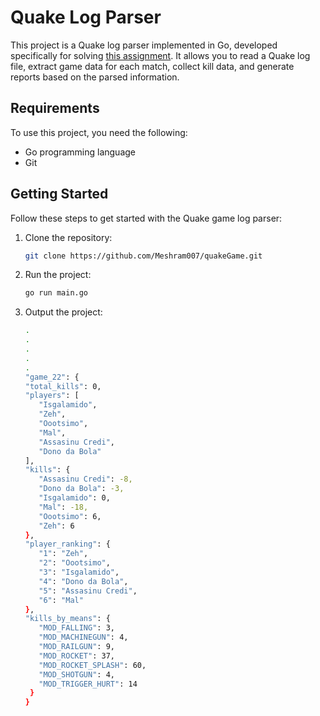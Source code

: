 # Quake Log Parser

This project is a Quake log parser implemented in Go, developed specifically for solving [this assignment](https://gist.github.com/cloudwalk-tests/704a555a0fe475ae0284ad9088e203f1). It allows you to read a Quake log file, extract game data for each match, collect kill data, and generate reports based on the parsed information.

## Requirements

To use this project, you need the following:

- Go programming language
- Git

## Getting Started

Follow these steps to get started with the Quake game log parser:

1. Clone the repository:

   ```bash
   git clone https://github.com/Meshram007/quakeGame.git
   ```

2. Run the project:

   ```bash
   go run main.go
   ```

3. Output the project:

   ```bash
   .
   .
   .
   .
   .
   "game_22": {
   "total_kills": 0,
   "players": [
      "Isgalamido",
      "Zeh",
      "Oootsimo",
      "Mal",
      "Assasinu Credi",
      "Dono da Bola"
   ],
   "kills": {
      "Assasinu Credi": -8,
      "Dono da Bola": -3,
      "Isgalamido": 0,
      "Mal": -18,
      "Oootsimo": 6,
      "Zeh": 6
   },
   "player_ranking": {
      "1": "Zeh",
      "2": "Oootsimo",
      "3": "Isgalamido",
      "4": "Dono da Bola",
      "5": "Assasinu Credi",
      "6": "Mal"
   },
   "kills_by_means": {
      "MOD_FALLING": 3,
      "MOD_MACHINEGUN": 4,
      "MOD_RAILGUN": 9,
      "MOD_ROCKET": 37,
      "MOD_ROCKET_SPLASH": 60,
      "MOD_SHOTGUN": 4,
      "MOD_TRIGGER_HURT": 14
    }
   }
   ```
